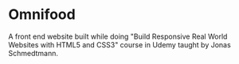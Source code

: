 # Omnifood
A front end website built while doing "Build Responsive Real World Websites with HTML5 and CSS3" course in Udemy taught by Jonas Schmedtmann.
